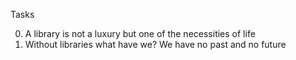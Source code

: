 Tasks

0. A library is not a luxury but one of the necessities of life
1. Without libraries what have we? We have no past and no future
